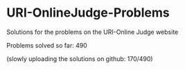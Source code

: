 # URI-OnlineJudge-Problems
Solutions for the problems on the URI-Online Judge website

Problems solved so far: 490

(slowly uploading the solutions on github: 170/490)
